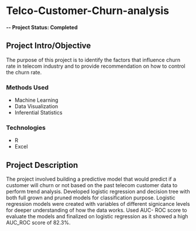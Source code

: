 # Telco-Customer-Churn-analysis

#### -- Project Status: Completed

## Project Intro/Objective
The purpose of this project is to identify the factors that influence churn rate in telecom industry and to provide recommendation on how to control the churn rate.

### Methods Used
* Machine Learning
* Data Visualization
* Inferential Statistics

### Technologies
* R 
* Excel

## Project Description
The project involved building a predictive model that would predict if a customer will churn or not based on the past telecom customer data to perform trend analysis.	Developed 
logistic regression and decision tree with both full grown and pruned models for classification purpose. Logistic regression models were created with variables of different 
signicance levels for deeper understanding of how the data works. Used AUC- ROC score to evaluate the models and finalized on logistic regression as it showed a high AUC_ROC score
of 82.3%.
